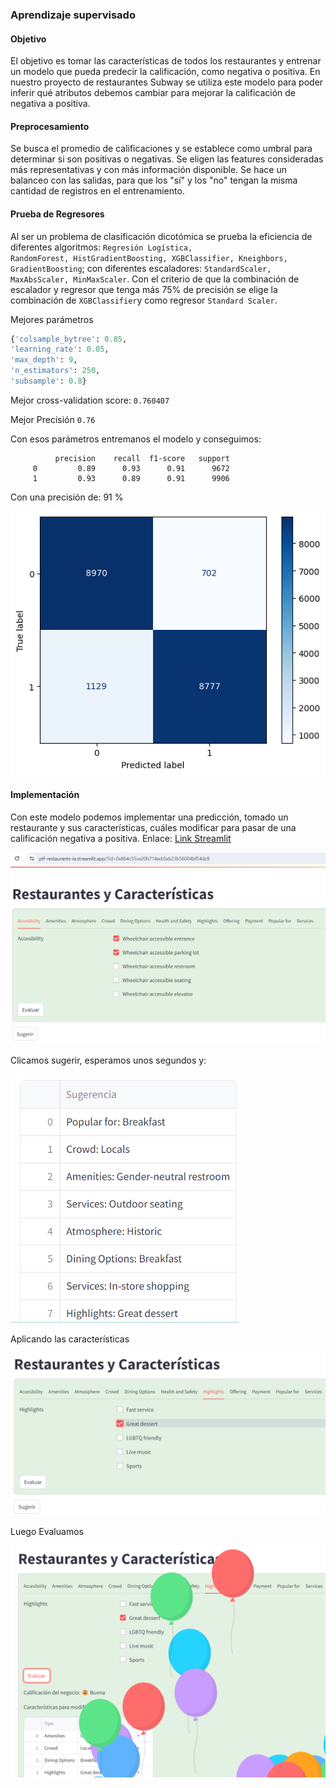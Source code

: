 ### Aprendizaje supervisado

#### Objetivo

El objetivo es tomar las características de todos los restaurantes y entrenar un modelo que pueda predecir la calificación, como negativa o positiva.
En nuestro proyecto de restaurantes Subway se utiliza este modelo para poder inferir qué atributos debemos cambiar para mejorar la calificación de negativa a positiva.

#### Preprocesamiento

Se busca el promedio de calificaciones y se establece como umbral para determinar si son positivas o negativas.
Se eligen las features consideradas más representativas y con más información disponible.
Se hace un balanceo con las salidas, para que los "sí" y los "no" tengan la misma cantidad de registros en el entrenamiento. 
#### Prueba de Regresores
Al ser un problema de clasificación dicotómica se prueba la eficiencia de diferentes algoritmos: <code>Regresión Logística, RandomForest, HistGradientBoosting, XGBClassifier, Kneighbors, GradientBoosting</code>; con diferentes escaladores: <code>StandardScaler, MaxAbsScaler, MinMaxScaler</code>.
Con el criterio de que la combinación de escalador y regresor que tenga más 75% de precisión se elige la combinación de ```XGBClassifier```y como regresor ```Standard Scaler```.

Mejores parámetros
```python
{'colsample_bytree': 0.85, 
'learning_rate': 0.05, 
'max_depth': 9, 
'n_estimators': 250, 
'subsample': 0.8}
```
Mejor cross-validation score: ```0.760407```

Mejor Precisión ```0.76```

Con esos parámetros entremanos el modelo y conseguimos:


              precision    recall  f1-score   support
         0         0.89      0.93      0.91      9672
         1         0.93      0.89      0.91      9906

Con una precisión de: 91 %

![alt text](image.png)

#### Implementación

Con este modelo podemos implementar una predicción, tomado un restaurante y sus características, cuáles modificar para pasar de una calificación negativa a positiva. 
Enlace: [Link Streamlit](https://ptf-restaurants-ia.streamlit.app/?id=0x8869a1416d8fd145:0x5d51304c2f5b6910)

![alt text](image-1.png)

Clicamos sugerir, esperamos unos segundos y:

![alt text](image-13.png)

Aplicando las características

![alt text](image-14.png)

Luego Evaluamos

![alt text](image-15.png)
